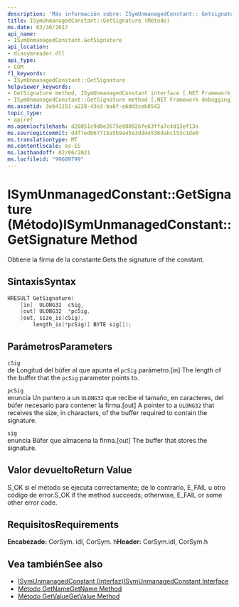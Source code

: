 ```yaml
---
description: 'Más información sobre: ISymUnmanagedConstant:: Getsignature ((método)'
title: ISymUnmanagedConstant::GetSignature (Método)
ms.date: 03/30/2017
api_name:
- ISymUnmanagedConstant.GetSignature
api_location:
- diasymreader.dll
api_type:
- COM
f1_keywords:
- ISymUnmanagedConstant::GetSignature
helpviewer_keywords:
- GetSignature method, ISymUnmanagedConstant interface [.NET Framework debugging]
- ISymUnmanagedConstant::GetSignature method [.NET Framework debugging]
ms.assetid: 3eb41151-a228-43e3-ba8f-e6dd3ceb8542
topic_type:
- apiref
ms.openlocfilehash: d28051c9d0e2675e980926fe63ffa7c4d13ef13a
ms.sourcegitcommit: ddf7edb67715a5b9a45e3dd44536dabc153c1de0
ms.translationtype: MT
ms.contentlocale: es-ES
ms.lasthandoff: 02/06/2021
ms.locfileid: "99689799"
---
```

# <a name="isymunmanagedconstantgetsignature-method"></a><span data-ttu-id="4263a-103">ISymUnmanagedConstant::GetSignature (Método)</span><span class="sxs-lookup"><span data-stu-id="4263a-103">ISymUnmanagedConstant::GetSignature Method</span></span>

<span data-ttu-id="4263a-104">Obtiene la firma de la constante.</span><span class="sxs-lookup"><span data-stu-id="4263a-104">Gets the signature of the constant.</span></span>  
  
## <a name="syntax"></a><span data-ttu-id="4263a-105">Sintaxis</span><span class="sxs-lookup"><span data-stu-id="4263a-105">Syntax</span></span>  
  
```cpp  
HRESULT GetSignature(  
    [in]  ULONG32  cSig,  
    [out] ULONG32  *pcSig,  
    [out, size_is(cSig),  
        length_is(*pcSig)] BYTE sig[]);  
```  
  
## <a name="parameters"></a><span data-ttu-id="4263a-106">Parámetros</span><span class="sxs-lookup"><span data-stu-id="4263a-106">Parameters</span></span>  

 `cSig`  
 <span data-ttu-id="4263a-107">de Longitud del búfer al que apunta el `pcSig` parámetro.</span><span class="sxs-lookup"><span data-stu-id="4263a-107">[in] The length of the buffer that the `pcSig` parameter points to.</span></span>  
  
 `pcSig`  
 <span data-ttu-id="4263a-108">enuncia Un puntero a un `ULONG32` que recibe el tamaño, en caracteres, del búfer necesario para contener la firma.</span><span class="sxs-lookup"><span data-stu-id="4263a-108">[out] A pointer to a `ULONG32` that receives the size, in characters, of the buffer required to contain the signature.</span></span>  
  
 `sig`  
 <span data-ttu-id="4263a-109">enuncia Búfer que almacena la firma.</span><span class="sxs-lookup"><span data-stu-id="4263a-109">[out] The buffer that stores the signature.</span></span>  
  
## <a name="return-value"></a><span data-ttu-id="4263a-110">Valor devuelto</span><span class="sxs-lookup"><span data-stu-id="4263a-110">Return Value</span></span>  

 <span data-ttu-id="4263a-111">S_OK si el método se ejecuta correctamente; de lo contrario, E_FAIL u otro código de error.</span><span class="sxs-lookup"><span data-stu-id="4263a-111">S_OK if the method succeeds; otherwise, E_FAIL or some other error code.</span></span>  
  
## <a name="requirements"></a><span data-ttu-id="4263a-112">Requisitos</span><span class="sxs-lookup"><span data-stu-id="4263a-112">Requirements</span></span>  

 <span data-ttu-id="4263a-113">**Encabezado:** CorSym. idl, CorSym. h</span><span class="sxs-lookup"><span data-stu-id="4263a-113">**Header:** CorSym.idl, CorSym.h</span></span>  
  
## <a name="see-also"></a><span data-ttu-id="4263a-114">Vea también</span><span class="sxs-lookup"><span data-stu-id="4263a-114">See also</span></span>

- [<span data-ttu-id="4263a-115">ISymUnmanagedConstant (Interfaz)</span><span class="sxs-lookup"><span data-stu-id="4263a-115">ISymUnmanagedConstant Interface</span></span>](isymunmanagedconstant-interface.md)
- [<span data-ttu-id="4263a-116">Método GetName</span><span class="sxs-lookup"><span data-stu-id="4263a-116">GetName Method</span></span>](isymunmanagedconstant-getname-method.md)
- [<span data-ttu-id="4263a-117">Método GetValue</span><span class="sxs-lookup"><span data-stu-id="4263a-117">GetValue Method</span></span>](isymunmanagedconstant-getvalue-method.md)
